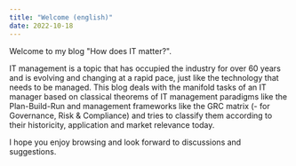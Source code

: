 ```yaml
---
title: "Welcome (english)"
date: 2022-10-18
---
```


<p> 
Welcome to my blog "How does IT matter?".
</p>
 
<p>   
IT management is a topic that has occupied the industry for over 60 years and is evolving and changing at a rapid pace, just like the technology that needs to be managed. This blog deals with the manifold tasks of an IT manager based on classical theorems of IT management paradigms like the Plan-Build-Run and management frameworks like the GRC matrix (- for Governance, Risk & Compliance) and tries to classify them according to their historicity, application and market relevance today.
</p>

<p>
I hope you enjoy browsing and look forward to discussions and suggestions.
</p>
